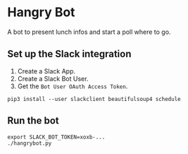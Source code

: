 # Hangry Bot

A bot to present lunch infos and start a poll where to go.

## Set up the Slack integration

1. Create a Slack App.
2. Create a Slack Bot User.
3. Get the `Bot User OAuth Access Token`.

```
pip3 install --user slackclient beautifulsoup4 schedule
```

## Run the bot

```
export SLACK_BOT_TOKEN=xoxb-...
./hangrybot.py
```

